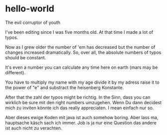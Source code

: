 # hello-world
The evil corruptor of youth

I've been editing since I was five months old.
At that time I made a lot of typos.

Now as I grew older the number of 'em has decreased but the number of changes increased dramatically.
So, over all, the absolute numbers of typos should be constant.

It's even a number you can calculate any time here on earth (mars may be different).

You have to multiply my name with my age divide it by my adress raise it to the power of "e" and substract the heisenberg Konstante.

After that the zahl der typos might be richtig.
In the Sinn, dass you can wirklich be sure mit den right numbers umzugehen.
Wenn Du dann decidest mich zu inviten könnte ich das really appreciaten.
I mean einfach nur so.

Aber dieses ewige Koden mit java ist auch somehow boring.
Aber lass ma, hauptsache käsch sach ich immer.
Job is ja nur eine Question das andere ist auch nicht zu verachten.
